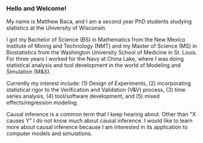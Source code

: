 ### Hello and Welcome!  

My name is Matthew Baca, and I am a second year PhD students studying statistics at the University of Wisconsin.

I got my Bachelor of Science (BS) in Mathematics from the New Mexico Institute of Mining and Technology (NMT) and my Master of Science (MS) in Biostatistics from the Washington University School of Medicine in St. Louis.  For three years I worked for the Navy at China Lake, where I was doing statistical analysis and tool development in the world of Modeling and Simulation (M&S).

Currently my interest include: (1) Design of Experiments, (2) incorporating statistical rigor to the Verification and Validation (V&V) process, (3) time series analysis, (4) tool/software development, and (5) mixed effects/regression modeling.

Causal inference is a common term that I keep hearing about.  Other than "X causes Y" I do not know much about causal inference.  I would like to learn more about causal inference because I am interested in its application to computer models and simulations.

<!--
**mjbaca/mjbaca** is a ✨ _special_ ✨ repository because its `README.md` (this file) appears on your GitHub profile.

Here are some ideas to get you started:

- 🔭 I’m currently working on ...
- 🌱 I’m currently learning ...
- 👯 I’m looking to collaborate on ...
- 🤔 I’m looking for help with ...
- 💬 Ask me about ...
- 📫 How to reach me: ...
- 😄 Pronouns: ...
- ⚡ Fun fact: ...
-->

